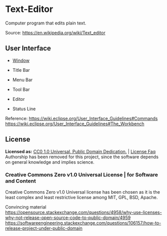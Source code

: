 # Text-Editor
 Computer program that edits plain text. 
 
 Source: https://en.wikipedia.org/wiki/Text_editor

## User Interface 
* [Window](https://en.wikipedia.org/wiki/Window_(computing))
* Title Bar
* Menu Bar
* Tool Bar

* Editor
* Status Line

Reference: https://wiki.eclipse.org/User_Interface_Guidelines#Commands  
https://wiki.eclipse.org/User_Interface_Guidelines#The_Workbench

## License
**Licensed as:** [CC0 1.0 Universal, Public Domain Dedication.](https://creativecommons.org/publicdomain/zero/1.0/?ref=chooser-v1)  | [License Faq](https://wiki.creativecommons.org/wiki/CC0_FAQ)  
Authorship has been removed for this project, since the software depends on general knowledge and implies science.
### Creative Commons Zero v1.0 Universal License | for Software and Content
Creative Commons Zero v1.0 Universal license has been chosen as it is the least complex and least restrictive license among MIT, GPL, BSD, Apache.  

Convincing material 
https://opensource.stackexchange.com/questions/4958/why-use-licenses-why-not-release-open-source-code-to-public-domain/4959
https://softwareengineering.stackexchange.com/questions/106157/how-to-release-project-under-public-domain
